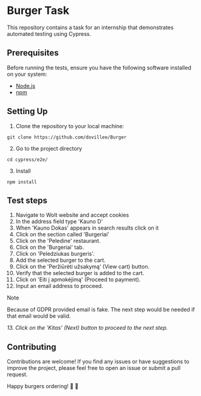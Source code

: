 # Burger Task

This repository contains a task for an internship that demonstrates automated testing using Cypress.

## Prerequisites

Before running the tests, ensure you have the following software installed on your system:
- [Node.js](https://nodejs.org/)
- [npm](https://www.npmjs.com/get-npm)

## Setting Up

1. Clone the repository to your local machine:
```
git clone https://github.com/dovillee/Burger
```

2. Go to the project directory
```
cd cypress/e2e/
```

3. Install
```
npm install
```

## Test steps
1. Navigate to Wolt website and accept cookies
2. In the address field type 'Kauno D'
3. When 'Kauno Dokas' appears in search results click on it
4. Click on the section called 'Burgeriai'
5. Click on the 'Peledine' restaurant.
6. Click on the 'Burgeriai' tab.
7. Click on 'Peledziukas burgeris'.
8. Add the selected burger to the cart.
9. Click on the 'Peržiūrėti užsakymą' (View cart) button.
10. Verify that the selected burger is added to the cart.
11. Click on 'Eiti į apmokėjimą' (Proceed to payment).
12. Input an email address to proceed.

> [!NOTE]
> Because of GDPR provided email is fake. The next step would be needed if that email would be valid.

*13. Click on the 'Kitas' (Next) button to proceed to the next step.* 


## Contributing
Contributions are welcome! If you find any issues or have suggestions to improve the project, please feel free to open an issue or submit a pull request.


Happy burgers ordering! 🍔 🚀
